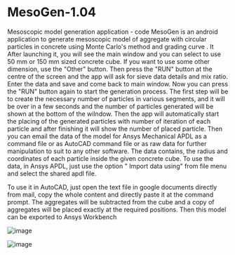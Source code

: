 # MesoGen-1.04

Mesoscopic model generation application - code
MesoGen is an android application to generate mesoscopic model of aggregate with circular particles in concrete using Monte Carlo's method and grading curve . 
It After launching it, you will see the main window and you can select to use 50 mm  or 150 mm sized concrete cube. If you want to use some other dimension, 
use the "Other" button. Then press the "RUN" button at the centre of the screen and the app will ask for sieve data details and mix ratio. Enter the data and 
save and come back to main window. Now you can press the "RUN" button again to start the generation process. The first step will be to create the necessary 
number of particles in various segments, and it will be over in a few seconds and the number of particles generated will be shown at the bottom of the wilndow. 
Then the app will automatically start the placing of the generated particles with number of iteration of each particle  and after finishing it will show the 
number of placed particle. Then you can email the data of the model for Ansys Mechanical APDL as a command file or as AutoCAD  command file or as raw data for 
further manipulation to suit to any other software. The data contains, the radius and coordinates of each particle  inside the given concrete cube. To use the data, 
in Ansys APDL, just use the option " Import data using" from file menu and select the shared apdl file.

To use it in AutoCAD, just open the text file in google documents directly from mail, copy the whole content and directly paste it at the command prompt.
The aggregates will be subtracted from the cube and a copy of aggregates will be placed exactly at the required positions. Then this model can be exported to Ansys 
Workbench


![image](https://user-images.githubusercontent.com/108704507/179165649-d4b0fae2-29b2-4edc-a246-0ab471ea072a.png)

![image](https://user-images.githubusercontent.com/108704507/179165815-59e05786-4d77-4039-b497-c188f17218c5.png)

